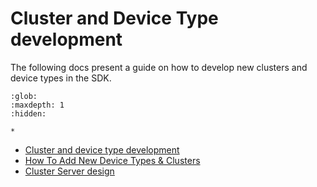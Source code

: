 # Cluster and Device Type development

The following docs present a guide on how to develop new clusters and device
types in the SDK.

```{toctree}
:glob:
:maxdepth: 1
:hidden:

*

```

-   [Cluster and device type development](./cluster_and_device_type_dev.md)
-   [How To Add New Device Types & Clusters](how_to_add_new_dts_and_clusters.md)
-   [Cluster Server design](./unit_testing_clusters.md)

